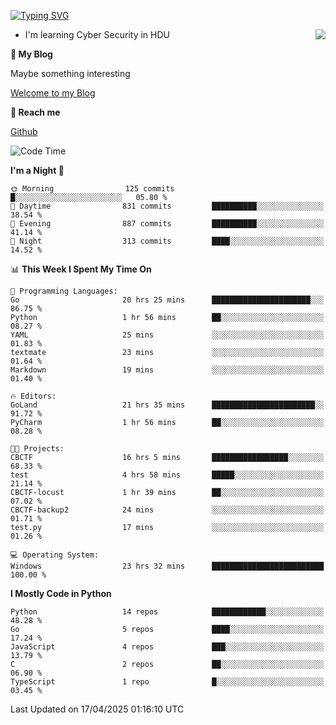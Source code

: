 [![Typing SVG](https://readme-typing-svg.herokuapp.com?font=Fira+Code&pause=1000&random=false&width=450&height=60&lines=Hello+%F0%9F%91%8B%F0%9F%8F%BB;I'm+JBNRZ)](https://git.io/typing-svg)

<a href="#">
  <img align="right" src="https://github-readme-stats.vercel.app/api?username=JBNRZ&show_icons=true&bg_color=15,f2f7fd,E0EAFC" />
</a>

- I'm learning Cyber Security in HDU

 **🌱 My Blog**

Maybe something interesting

[Welcome to my Blog](https://jbnrz.com.cn/)

 **💬 Reach me** 

[Github](https://github.com/JBNRZ)


<!--START_SECTION:waka-->
![Code Time](http://img.shields.io/badge/Code%20Time-1%2C149%20hrs%2045%20mins-blue)

**I'm a Night 🦉** 

```text
🌞 Morning                125 commits         █░░░░░░░░░░░░░░░░░░░░░░░░   05.80 % 
🌆 Daytime                831 commits         ██████████░░░░░░░░░░░░░░░   38.54 % 
🌃 Evening                887 commits         ██████████░░░░░░░░░░░░░░░   41.14 % 
🌙 Night                  313 commits         ████░░░░░░░░░░░░░░░░░░░░░   14.52 % 
```


📊 **This Week I Spent My Time On** 

```text
💬 Programming Languages: 
Go                       20 hrs 25 mins      ██████████████████████░░░   86.75 % 
Python                   1 hr 56 mins        ██░░░░░░░░░░░░░░░░░░░░░░░   08.27 % 
YAML                     25 mins             ░░░░░░░░░░░░░░░░░░░░░░░░░   01.83 % 
textmate                 23 mins             ░░░░░░░░░░░░░░░░░░░░░░░░░   01.64 % 
Markdown                 19 mins             ░░░░░░░░░░░░░░░░░░░░░░░░░   01.40 % 

🔥 Editors: 
GoLand                   21 hrs 35 mins      ███████████████████████░░   91.72 % 
PyCharm                  1 hr 56 mins        ██░░░░░░░░░░░░░░░░░░░░░░░   08.28 % 

🐱‍💻 Projects: 
CBCTF                    16 hrs 5 mins       █████████████████░░░░░░░░   68.33 % 
test                     4 hrs 58 mins       █████░░░░░░░░░░░░░░░░░░░░   21.14 % 
CBCTF-locust             1 hr 39 mins        ██░░░░░░░░░░░░░░░░░░░░░░░   07.02 % 
CBCTF-backup2            24 mins             ░░░░░░░░░░░░░░░░░░░░░░░░░   01.71 % 
test.py                  17 mins             ░░░░░░░░░░░░░░░░░░░░░░░░░   01.26 % 

💻 Operating System: 
Windows                  23 hrs 32 mins      █████████████████████████   100.00 % 
```

**I Mostly Code in Python** 

```text
Python                   14 repos            ████████████░░░░░░░░░░░░░   48.28 % 
Go                       5 repos             ████░░░░░░░░░░░░░░░░░░░░░   17.24 % 
JavaScript               4 repos             ███░░░░░░░░░░░░░░░░░░░░░░   13.79 % 
C                        2 repos             ██░░░░░░░░░░░░░░░░░░░░░░░   06.90 % 
TypeScript               1 repo              █░░░░░░░░░░░░░░░░░░░░░░░░   03.45 % 
```




 Last Updated on 17/04/2025 01:16:10 UTC
<!--END_SECTION:waka-->
